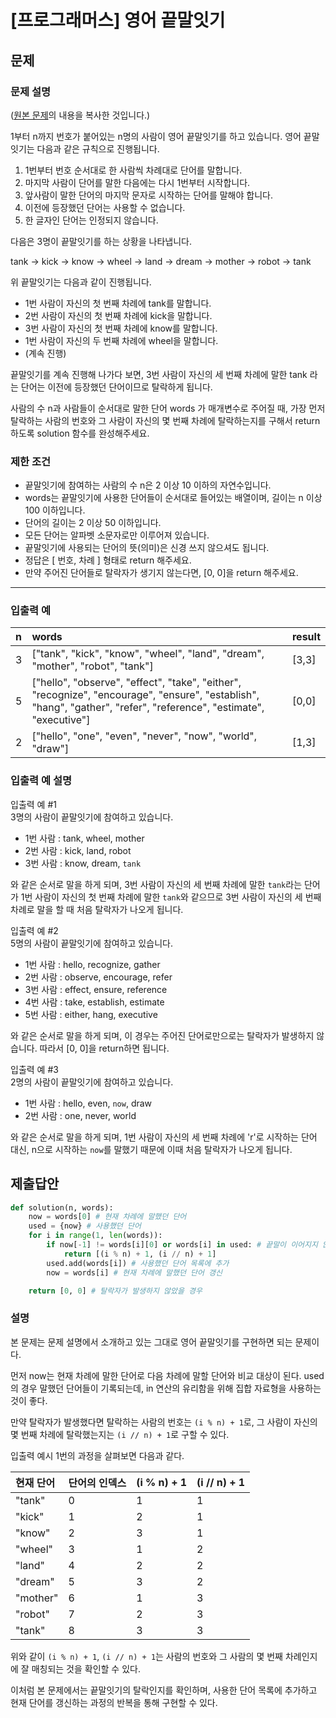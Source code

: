 # [프로그래머스] 영어 끝말잇기
## 문제
### 문제 설명
([원본 문제](https://programmers.co.kr/learn/courses/30/lessons/12981)의 내용을 복사한 것입니다.)

1부터 n까지 번호가 붙어있는 n명의 사람이 영어 끝말잇기를 하고 있습니다. 영어 끝말잇기는 다음과 같은 규칙으로 진행됩니다.

1. 1번부터 번호 순서대로 한 사람씩 차례대로 단어를 말합니다.
2. 마지막 사람이 단어를 말한 다음에는 다시 1번부터 시작합니다.
3. 앞사람이 말한 단어의 마지막 문자로 시작하는 단어를 말해야 합니다.
4. 이전에 등장했던 단어는 사용할 수 없습니다.
5. 한 글자인 단어는 인정되지 않습니다.

다음은 3명이 끝말잇기를 하는 상황을 나타냅니다.

tank → kick → know → wheel → land → dream → mother → robot → tank

위 끝말잇기는 다음과 같이 진행됩니다.

* 1번 사람이 자신의 첫 번째 차례에 tank를 말합니다.
* 2번 사람이 자신의 첫 번째 차례에 kick을 말합니다.
* 3번 사람이 자신의 첫 번째 차례에 know를 말합니다.
* 1번 사람이 자신의 두 번째 차례에 wheel을 말합니다.
* (계속 진행)

끝말잇기를 계속 진행해 나가다 보면, 3번 사람이 자신의 세 번째 차례에 말한 tank 라는 단어는 이전에 등장했던 단어이므로 탈락하게 됩니다.

사람의 수 n과 사람들이 순서대로 말한 단어 words 가 매개변수로 주어질 때, 가장 먼저 탈락하는 사람의 번호와 그 사람이 자신의 몇 번째 차례에 탈락하는지를 구해서 return 하도록 solution 함수를 완성해주세요.

### 제한 조건
* 끝말잇기에 참여하는 사람의 수 n은 2 이상 10 이하의 자연수입니다.
* words는 끝말잇기에 사용한 단어들이 순서대로 들어있는 배열이며, 길이는 n 이상 100 이하입니다.
* 단어의 길이는 2 이상 50 이하입니다.
* 모든 단어는 알파벳 소문자로만 이루어져 있습니다.
* 끝말잇기에 사용되는 단어의 뜻(의미)은 신경 쓰지 않으셔도 됩니다.
* 정답은 [ 번호, 차례 ] 형태로 return 해주세요.
* 만약 주어진 단어들로 탈락자가 생기지 않는다면, [0, 0]을 return 해주세요.

___

### 입출력 예
|n|words|result|
|:---|:---|:---|
|3|["tank", "kick", "know", "wheel", "land", "dream", "mother", "robot", "tank"]|[3,3]|
|5|["hello", "observe", "effect", "take", "either", "recognize", "encourage", "ensure", "establish", "hang", "gather", "refer", "reference", "estimate", "executive"]|[0,0]|
|2|["hello", "one", "even", "never", "now", "world", "draw"]|[1,3]|

### 입출력 예 설명
입출력 예 #1  
3명의 사람이 끝말잇기에 참여하고 있습니다.

* 1번 사람 : tank, wheel, mother
* 2번 사람 : kick, land, robot
* 3번 사람 : know, dream, ```tank```

와 같은 순서로 말을 하게 되며, 3번 사람이 자신의 세 번째 차례에 말한 ```tank```라는 단어가 1번 사람이 자신의 첫 번째 차례에 말한 ```tank```와 같으므로 3번 사람이 자신의 세 번째 차례로 말을 할 때 처음 탈락자가 나오게 됩니다.

입출력 예 #2  
5명의 사람이 끝말잇기에 참여하고 있습니다.

* 1번 사람 : hello, recognize, gather
* 2번 사람 : observe, encourage, refer
* 3번 사람 : effect, ensure, reference
* 4번 사람 : take, establish, estimate
* 5번 사람 : either, hang, executive

와 같은 순서로 말을 하게 되며, 이 경우는 주어진 단어로만으로는 탈락자가 발생하지 않습니다. 따라서 [0, 0]을 return하면 됩니다.

입출력 예 #3  
2명의 사람이 끝말잇기에 참여하고 있습니다.

* 1번 사람 : hello, even, ```now```, draw
* 2번 사람 : one, never, world

와 같은 순서로 말을 하게 되며, 1번 사람이 자신의 세 번째 차례에 'r'로 시작하는 단어 대신, n으로 시작하는 ```now```를 말했기 때문에 이때 처음 탈락자가 나오게 됩니다.

## 제출답안
```python
def solution(n, words):
    now = words[0] # 현재 차례에 말했던 단어
    used = {now} # 사용했던 단어
    for i in range(1, len(words)):
        if now[-1] != words[i][0] or words[i] in used: # 끝말이 이어지지 않았거나 사용했던 단어면 탈락
            return [(i % n) + 1, (i // n) + 1]
        used.add(words[i]) # 사용했던 단어 목록에 추가
        now = words[i] # 현재 차례에 말했던 단어 갱신

    return [0, 0] # 탈락자가 발생하지 않았을 경우
```
### 설명
본 문제는 문제 설명에서 소개하고 있는 그대로 영어 끝말잇기를 구현하면 되는 문제이다.

먼저 now는 현재 차례에 말한 단어로 다음 차례에 말할 단어와 비교 대상이 된다. used의 경우 말했던 단어들이 기록되는데, in 연산의 유리함을 위해 집합 자료형을 사용하는 것이 좋다.

만약 탈락자가 발생했다면 탈락하는 사람의 번호는 ```(i % n) + 1```로, 그 사람이 자신의 몇 번째 차례에 탈락했는지는 ```(i // n) + 1```로 구할 수 있다.

입출력 예시 1번의 과정을 살펴보면 다음과 같다.

|현재 단어|단어의 인덱스|(i % n) + 1|(i // n) + 1|
|:---|:---|:---|:---|
|"tank"|0|1|1|
|"kick"|1|2|1|
|"know"|2|3|1|
|"wheel"|3|1|2|
|"land"|4|2|2|
|"dream"|5|3|2|
|"mother"|6|1|3|
|"robot"|7|2|3|
|"tank"|8|3|3|

위와 같이 ```(i % n) + 1```, ```(i // n) + 1```는 사람의 번호와 그 사람의 몇 번째 차례인지에 잘 매칭되는 것을 확인할 수 있다.

이처럼 본 문제에서는 끝말잇기의 탈락인지를 확인하며, 사용한 단어 목록에 추가하고 현재 단어를 갱신하는 과정의 반복을 통해 구현할 수 있다.
